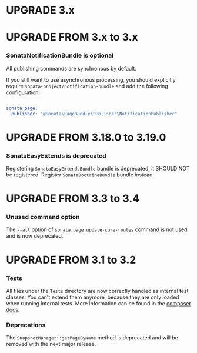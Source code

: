 UPGRADE 3.x
===========

UPGRADE FROM 3.x to 3.x
=======================

### SonataNotificationBundle is optional

All publishing commands are synchronous by default.

If you still want to use asynchronous processing, you should explicitly require `sonata-project/notification-bundle` and add the following configuration:

```yaml

sonata_page:
  publisher: "@Sonata\PageBundle\Publisher\NotificationPublisher"
```

UPGRADE FROM 3.18.0 to 3.19.0
=============================

### SonataEasyExtends is deprecated

Registering `SonataEasyExtendsBundle` bundle is deprecated, it SHOULD NOT be registered.
Register `SonataDoctrineBundle` bundle instead.

UPGRADE FROM 3.3 to 3.4
=======================

### Unused command option

The `--all` option of `sonata:page:update-core-routes` command is not used and is now deprecated.

UPGRADE FROM 3.1 to 3.2
=======================

### Tests

All files under the ``Tests`` directory are now correctly handled as internal test classes.
You can't extend them anymore, because they are only loaded when running internal tests.
More information can be found in the [composer docs](https://getcomposer.org/doc/04-schema.md#autoload-dev).

### Deprecations

The ``SnapshotManager::getPageByName`` method is deprecated and will be removed with the next major release.
